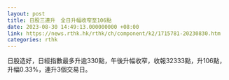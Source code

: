 ```yaml
---
layout: post
title: 日股三連升　全日升幅收窄至106點
date: 2023-08-30 14:49:13.000000000 +08:00
link: https://news.rthk.hk/rthk/ch/component/k2/1715781-20230830.htm
categories: rthk
---
```


日股造好，日經指數最多升逾330點，午後升幅收窄，收報32333點，升106點，升幅0.33%，連升3個交易日。
